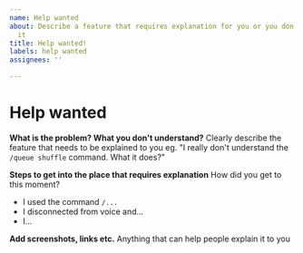 ```yaml
---
name: Help wanted
about: Describe a feature that requires explanation for you or you don't understand
  it
title: Help wanted!
labels: help wanted
assignees: ''

---
```


# Help wanted
**What is the problem? What you don't understand?**
Clearly describe the feature that needs to be explained to you eg. "I really don't understand the `/queue shuffle` command. What it does?"

**Steps to get into the place that requires explanation**
How did you get to this moment?
* I used the command `/...`
* I disconnected from voice and...
* I...

**Add screenshots, links etc.**
Anything that can help people explain it to you
